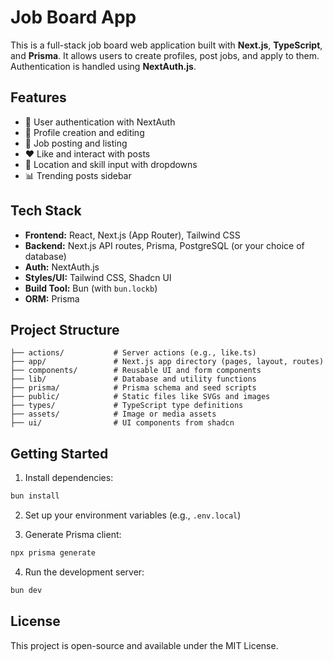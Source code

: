 # Job Board App

This is a full-stack job board web application built with **Next.js**, **TypeScript**, and **Prisma**. It allows users to create profiles, post jobs, and apply to them. Authentication is handled using **NextAuth.js**.

## Features

- 🔐 User authentication with NextAuth
- 📝 Profile creation and editing
- 📄 Job posting and listing
- ❤️ Like and interact with posts
- 📍 Location and skill input with dropdowns
- 📊 Trending posts sidebar

## Tech Stack

- **Frontend:** React, Next.js (App Router), Tailwind CSS
- **Backend:** Next.js API routes, Prisma, PostgreSQL (or your choice of database)
- **Auth:** NextAuth.js
- **Styles/UI:** Tailwind CSS, Shadcn UI
- **Build Tool:** Bun (with `bun.lockb`)
- **ORM:** Prisma

## Project Structure

```
├── actions/           # Server actions (e.g., like.ts)
├── app/               # Next.js app directory (pages, layout, routes)
├── components/        # Reusable UI and form components
├── lib/               # Database and utility functions
├── prisma/            # Prisma schema and seed scripts
├── public/            # Static files like SVGs and images
├── types/             # TypeScript type definitions
├── assets/            # Image or media assets
├── ui/                # UI components from shadcn
```

## Getting Started

1. Install dependencies:

```bash
bun install
```

2. Set up your environment variables (e.g., `.env.local`)

3. Generate Prisma client:

```bash
npx prisma generate
```

4. Run the development server:

```bash
bun dev
```

## License

This project is open-source and available under the MIT License.


